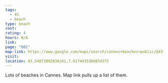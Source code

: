 ```yaml
---
tags:
  - 4S
  - beach
type: beach
cost: 
rating: 4
hours: N/A
link: 
page: "601"
map-link: https://www.google.com/maps/search/cannes+beaches+public/@43.5290834,6.998523,14z/data=!3m1!4b1?entry=ttu&g_ep=EgoyMDI0MTAwNy4xIKXMDSoASAFQAw%3D%3D
visit: 
location: 43.54873892036341,7.0174435366854375
---
```

Lots of beaches in Cannes. Map link pulls up a list of them.